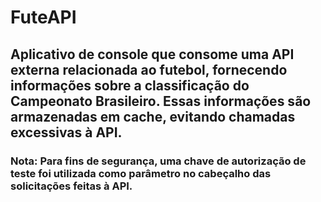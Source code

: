# FuteAPI

## Aplicativo de console que consome uma API externa relacionada ao futebol, fornecendo informações sobre a classificação do Campeonato Brasileiro. Essas informações são armazenadas em cache, evitando chamadas excessivas à API.

### Nota: Para fins de segurança, uma chave de autorização de teste foi utilizada como parâmetro no cabeçalho das solicitações feitas à API.


